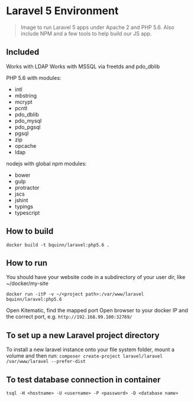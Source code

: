 Laravel 5 Environment
=====================

> Image to run Laravel 5 apps under Apache 2 and PHP 5.6. Also include NPM and a few tools to help build our JS app.

Included
--------

Works with LDAP
Works with MSSQL via freetds and pdo_dblib

PHP 5.6 with modules:
- intl
- mbstring
- mcrypt
- pcntl
- pdo_dblib
- pdo_mysql
- pdo_pgsql
- pgsql
- zip
- opcache
- ldap

nodejs with global npm modules:
- bower
- gulp
- protractor
- jscs
- jshint
- typings
- typescript

How to build
------------

`docker build -t bquinn/laravel:php5.6 .`

How to run
----------

You should have your website code in a subdirectory of your user dir, like ~/docker/my-site

```
docker run -itP -v ~/<project path>:/var/www/laravel bquinn/laravel:php5.6
```

Open Kitematic, find the mapped port
Open browser to your docker IP and the correct port, e.g. `http://192.168.99.100:32769/`

To set up a new Laravel project directory
---------------------------------

To install a new laravel instance onto your file system folder, mount a volume and then run:
`composer create-project laravel/laravel /var/www/laravel --prefer-dist`

To test database connection in container
----------------------------------------

`tsql -H <hostname> -U <username> -P <password> -D <database name>`
